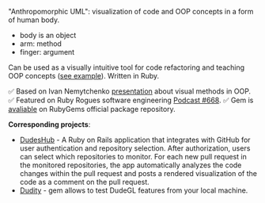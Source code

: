 "Anthropomorphic UML": visualization of code and OOP concepts in a form of human body.
* body is an object
* arm: method
* finger: argument

Can be used as a visually intuitive tool for code refactoring and teaching OOP concepts ([see example](https://github.com/dmikhr/DudeGL/wiki/Git-diff-visualization)). Written in Ruby.

✅ Based on Ivan Nemytchenko [presentation](https://www.youtube.com/watch?v=MWGfwgL-934) about visual methods in OOP.
✅ Featured on Ruby Rogues software engineering [Podcast #668](https://podcasts.apple.com/gb/podcast/rules-of-oop-in-pictures-with-ivan-nemytchenko-ruby-668/id1237406856?i=1000683474802). 
✅ Gem is [avaliable](https://rubygems.org/gems/dudegl/versions/0.2.4) on RubyGems official package repository. 

**Corresponding projects**:
- [DudesHub](https://github.com/dmikhr/DudesHub) - A Ruby on Rails application that integrates with GitHub for user authentication and repository selection. After authorization, users can select which repositories to monitor. For each new pull request in the monitored repositories, the app automatically analyzes the code changes within the pull request and posts a rendered visualization of the code as a comment on the pull request.
- [Dudity](https://github.com/dmikhr/Dudity) - gem allows to test DudeGL features from your local machine.
